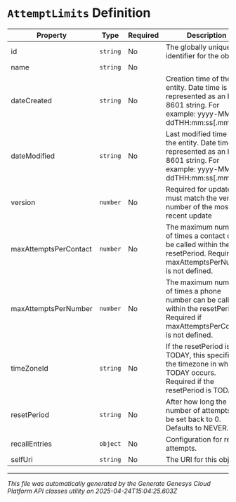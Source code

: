 # `AttemptLimits` Definition

| Property | Type | Required | Description |
|----------|------|----------|-------------|
| id | `string` | No | The globally unique identifier for the object. |
| name | `string` | No |  |
| dateCreated | `string` | No | Creation time of the entity. Date time is represented as an ISO-8601 string. For example: yyyy-MM-ddTHH:mm:ss[.mmm]Z |
| dateModified | `string` | No | Last modified time of the entity. Date time is represented as an ISO-8601 string. For example: yyyy-MM-ddTHH:mm:ss[.mmm]Z |
| version | `number` | No | Required for updates, must match the version number of the most recent update |
| maxAttemptsPerContact | `number` | No | The maximum number of times a contact can be called within the resetPeriod. Required if maxAttemptsPerNumber is not defined. |
| maxAttemptsPerNumber | `number` | No | The maximum number of times a phone number can be called within the resetPeriod. Required if maxAttemptsPerContact is not defined. |
| timeZoneId | `string` | No | If the resetPeriod is TODAY, this specifies the timezone in which TODAY occurs. Required if the resetPeriod is TODAY. |
| resetPeriod | `string` | No | After how long the number of attempts will be set back to 0. Defaults to NEVER. |
| recallEntries | `object` | No | Configuration for recall attempts. |
| selfUri | `string` | No | The URI for this object |

---

*This file was automatically generated by the Generate Genesys Cloud Platform API classes utility on 2025-04-24T15:04:25.603Z*